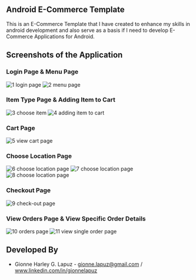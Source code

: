 ## Android E-Commerce Template
This is an E-Commerce Template that I have created to enhance my skills in android development and also serve as a basis if I need to 
develop E-Commerce Applications for Android.

## Screenshots of the Application
### Login Page & Menu Page
![1 login page](https://user-images.githubusercontent.com/33053218/32030713-73130eac-ba2f-11e7-990a-e6c76d7df948.png)
![2 menu page](https://user-images.githubusercontent.com/33053218/32032065-c73b1cba-ba37-11e7-84c2-6586d8c5120f.png)
### Item Type Page & Adding Item to Cart
![3 choose item](https://user-images.githubusercontent.com/33053218/32032070-c90e7852-ba37-11e7-8b60-231289cfabe3.png)
![4 adding item to cart](https://user-images.githubusercontent.com/33053218/32032071-cadc6eaa-ba37-11e7-9e81-c8fd12c48654.png)
### Cart Page
![5 view cart page](https://user-images.githubusercontent.com/33053218/32032072-cc3335d6-ba37-11e7-901b-1f43b5410093.png)
### Choose Location Page
![6 choose location page](https://user-images.githubusercontent.com/33053218/32032073-cf0ff8b6-ba37-11e7-99fe-07a8f6d80059.png)
![7 choose location page](https://user-images.githubusercontent.com/33053218/32032076-d161f6e6-ba37-11e7-8d26-f52c7f3635a6.png)
![8 choose location page](https://user-images.githubusercontent.com/33053218/32032079-d2cee50c-ba37-11e7-94a7-9b5571598600.png)
### Checkout Page
![9 check-out page](https://user-images.githubusercontent.com/33053218/32032080-d4605be4-ba37-11e7-959f-1b083779d5a9.png)
### View Orders Page & View Specific Order Details
![10 orders page](https://user-images.githubusercontent.com/33053218/32032084-d67d5c2e-ba37-11e7-867d-6448ccde9e98.png)
![11 view single order page](https://user-images.githubusercontent.com/33053218/32032086-d7cd2a0a-ba37-11e7-9bbc-1209b2ca0a9c.png)

## Developed By
- Gionne Harley G. Lapuz - gionne.lapuz@gmail.com / www.linkedin.com/in/gionnelapuz
  
  
